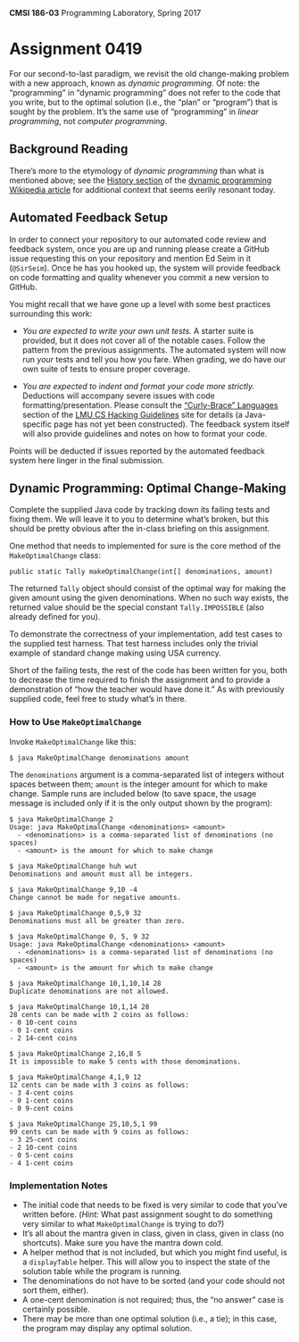 **CMSI 186-03** Programming Laboratory, Spring 2017

# Assignment 0419
For our second-to-last paradigm, we revisit the old change-making problem with a new approach, known as _dynamic programming_. Of note: the “programming” in “dynamic programming” does not refer to the code that you write, but to the optimal solution (i.e., the “plan” or “program”) that is sought by the problem. It’s the same use of “programming” in _linear programming_, not _computer programming_.

## Background Reading
There’s more to the etymology of _dynamic programming_ than what is mentioned above; see the [History section](https://en.wikipedia.org/wiki/Dynamic_programming#History) of the [dynamic programming Wikipedia article](https://en.wikipedia.org/wiki/Dynamic_programming) for additional context that seems eerily resonant today.

## Automated Feedback Setup
In order to connect your repository to our automated code review and feedback system, once you are up and running please create a GitHub issue requesting this on your repository and mention Ed Seim in it (`@SirSeim`). Once he has you hooked up, the system will provide feedback on code formatting and quality whenever you commit a new version to GitHub.

You might recall that we have gone up a level with some best practices surrounding this work:

* _You are expected to write your own unit tests._ A starter suite is provided, but it does not cover all of the notable cases. Follow the pattern from the previous assignments. The automated system will now run _your_ tests and tell you how you fare. When grading, we do have our own suite of tests to ensure proper coverage.

* _You are expected to indent and format your code more strictly._ Deductions will accompany severe issues with code formatting/presentation. Please consult the [“Curly-Brace” Languages](http://lmucs.github.io/hacking-guidelines/curly/) section of the [LMU CS Hacking Guidelines](http://lmucs.github.io/hacking-guidelines/) site for details (a Java-specific page has not yet been constructed). The feedback system itself will also provide guidelines and notes on how to format your code.

Points will be deducted if issues reported by the automated feedback system here linger in the final submission.

## Dynamic Programming: Optimal Change-Making
Complete the supplied Java code by tracking down its failing tests and fixing them. We will leave it to you to determine what’s broken, but this should be pretty obvious after the in-class briefing on this assignment.

One method that needs to implemented for sure is the core method of the `MakeOptimalChange` class:

    public static Tally makeOptimalChange(int[] denominations, amount)

The returned `Tally` object should consist of the optimal way for making the given amount using the given denominations. When no such way exists, the returned value should be the special constant `Tally.IMPOSSIBLE` (also already defined for you).

To demonstrate the correctness of your implementation, add test cases to the supplied test harness. That test harness includes only the trivial example of standard change making using USA currency.

Short of the failing tests, the rest of the code has been written for you, both to decrease the time required to finish the assignment and to provide a demonstration of “how the teacher would have done it.” As with previously supplied code, feel free to study what’s in there.

### How to Use `MakeOptimalChange`
Invoke `MakeOptimalChange` like this:

    $ java MakeOptimalChange denominations amount

The `denominations` argument is a comma-separated list of integers without spaces between them; `amount` is the integer amount for which to make change. Sample runs are included below (to save space, the usage message is included only if it is the only output shown by the program):

    $ java MakeOptimalChange 2
    Usage: java MakeOptimalChange <denominations> <amount>
      - <denominations> is a comma-separated list of denominations (no spaces)
      - <amount> is the amount for which to make change

    $ java MakeOptimalChange huh wut
    Denominations and amount must all be integers.

    $ java MakeOptimalChange 9,10 -4
    Change cannot be made for negative amounts.

    $ java MakeOptimalChange 0,5,9 32
    Denominations must all be greater than zero.

    $ java MakeOptimalChange 0, 5, 9 32
    Usage: java MakeOptimalChange <denominations> <amount>
      - <denominations> is a comma-separated list of denominations (no spaces)
      - <amount> is the amount for which to make change

    $ java MakeOptimalChange 10,1,10,14 28
    Duplicate denominations are not allowed.

    $ java MakeOptimalChange 10,1,14 28
    28 cents can be made with 2 coins as follows:
    - 0 10-cent coins
    - 0 1-cent coins
    - 2 14-cent coins

    $ java MakeOptimalChange 2,16,8 5
    It is impossible to make 5 cents with those denominations.

    $ java MakeOptimalChange 4,1,9 12
    12 cents can be made with 3 coins as follows:
    - 3 4-cent coins
    - 0 1-cent coins
    - 0 9-cent coins

    $ java MakeOptimalChange 25,10,5,1 99
    99 cents can be made with 9 coins as follows:
    - 3 25-cent coins
    - 2 10-cent coins
    - 0 5-cent coins
    - 4 1-cent coins

### Implementation Notes
- The initial code that needs to be fixed is very similar to code that you’ve written before. (_Hint:_ What past assignment sought to do something very similar to what `MakeOptimalChange` is trying to do?)
- It’s all about the mantra given in class, given in class, given in class (no shortcuts). Make sure you have the mantra down cold.
- A helper method that is not included, but which you might find useful, is a `displayTable` helper. This will allow you to inspect the state of the solution table while the program is running.
- The denominations do not have to be sorted (and your code should not sort them, either).
- A one-cent denomination is not required; thus, the “no answer” case is certainly possible.
- There may be more than one optimal solution (i.e., a tie); in this case, the program may display any optimal solution.

